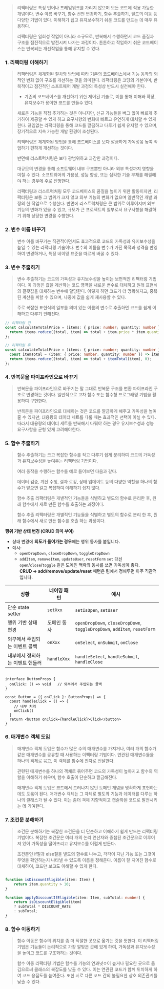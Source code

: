 > 리팩터링은 특정 언어나 프레임워크를 가리지 않으며 모든 코드에 적용 가능한 개념이다.
> 변수 이름 바꾸기, 함수 선언 변경하기, 함수 추출하기, 필드의 이동 등 다양한 기법이 있다.
> 이해하기 쉽고 유지보수하기 쉬운 코드를 만드는 데 매우 유용하다.
> 
> 리팩터링은 일회성 작업이 아니라 소규모로, 반복해서 수행하면서 코드 품질과 구조를 점진적으로 발전시켜 나가는 과정이다. 튼튼하고 작업하기 쉬운 코드베이스는 반복되는 개선작업을 통해 유지할 수 있다.


### 1. 리팩터링 이해하기

> 리팩터링은 체계화된 절차와 방법에 따라 기존의 코드베이스에서 기능 동작의 외적인 변화 없이 구조를 개선하는 것을 의미한다. 리팩터링은 코딩의 기본이며, 반복적이고 점진적인 소프트웨어 개발 과정의 특성상 반드시 실천해야 한다.
> 
> - 기존의 코드베이스를 개선하기 위한 제어된 기술로, 이를 통해 이해와 확장, 유지보수가 용이한 코드를 만들수 있다.
> 
> 새로운 기능을 직접 추가하는 것은 아니지만, 신규 기능들을 버그 없이 빠르게 추가하여 제공할 수 있게 하고 요구사항의 변화에 빠르고 유연하게 대처할 수 있게 한다. 끊임없는 리팩터링을 통해 코드를 깔끔하고 다루기 쉽게 유지할 수 있으며, 장기적으로 지속 가능한 개발 환경이 조성된다.

> 리팩터링은 체계화된 방법을 통해 코드베이스를 보다 깔금하게 가독성읖 높여 작업하기 편하게 개선하는 것이다.
> 
> 반면에 리스트럭처링은 보다 광범위하고 과감한 과정이다.
> 
> 대규모의 변경을 통해 소프트웨어 내부 구조뿐만 아니라 외부 특성까지 영향을 미칠 수 있다.
> 소프트웨어의 가용성, 성능 향상, 또는 심각한 기술 부채를 해결해야 하는 경우에 주로 진행한다.

>리팩터링과 리스트럭처링 모두 코드베이스의 품질을 높이기 위한 활동이지만, 리팩터링은 보통 그 범위가 크지 않고 외부 기능의 변화가 없으며 일반적인 개발 과정의 한 작업으로 수행한다. 반면에 리스트럭처링은 큰 범위로 이루어지며 외부 기능의 변화가 있을 수 있고, 규모가 큰 프로젝트의 일부로서 요구사항을 해결하기 위해 상당한 변경을 수행한다.


### 2. 변수 이름 바꾸기

>  변수 이름 바꾸기는 직관적이면서도 효과적으로 코드의 가독성과 유지보수성을 높일 수 있는 리팩터링 기술이다. 변수의 이름을 변수가 가진 목적과 성격을 반영하여 변경하거나, 특정 네이밍 표준을 따르게 바꿀 수 있다.

### 3. 변수 추출하기

> 변수 추출하기는 코드의 가독성과 유지보수성을 높이는 보편적인 리팩터링 기법이다. 이 과정은 값을 계산하는 코드 영역을 새로운 변수로 대체하고 원래 표현식의 결괏값을 대체하는 변수에 할당한다. 이렇게 하면 코드가 더 명확해지고, 중복된 계산을 피할 수 있으며, 나중에 값을 쉽게 재사용할 수 있다.
> 
> 주로 복잡한 표현식의 일부를 의미 있는 이름의 변수로 추출하면 코드를 쉽게 이해하고 다루기 편해진다.

``` ts
// 리팩터링 전
const calculateTotalPrice = (items: { price: number; quantity: number }[]) => {
  return items.reduce((total, item) => total + item.price * item.quantity, 0);
};
```

``` ts
// 리팩터링 후
const calculateTotalPrice = (items: { price: number; quantity: number }[]) => {
  const itemTotal = (item: { price: number; quantity: number }) => item.price * item.quantity;
  return items.reduce((total, item) => total + itemTotal(item), 0);
};

```

### 4. 반복문을 파이프라인으로 바꾸기

> 반복문을 파이프라인으로 바꾸기는 말 그대로 반복문 구조를 변환 파이프라인 구조로 변경하는 것이다.
> 일반적으로 고차 함수 또는 함수형 프로그래밍 기법을 활용하여 구현한다.
> 
> 반복문을 파이프라인으로 대체하는 것은 코드를 깔금하게 해주고 가독성을 높여줄 수 있지만, 대용량의 데이터 세트를 다룰 때는 효과적인 선택이 아닐 수 있다. 따라서 대용량의 데이터 세트를 반복해서 다뤄야 하는 경우 유지보수성과 성능 요구사항을 균형 있게 고려해야한다.

### 5. 함수 추출하기

>  함수 추출하기는 크고 복잡한 함수를 작고 다루기 쉽게 분리하여 코드의 가독성과 유지보수성을 높여주는 리팩터링 기법이다.
>  
>  여러 동작을 수행하는 함수를 예로 들어보면 다음과 같다.
>  
>  데이터 검증, 계산 수행, 결과 로깅, 상태 업데이트 등의 다양한 역할을 하나의 함수가 맡으면 길고 복잡하여 이해하기 쉽지 않다.
>  
>  함수 추출 리팩터링은 개별적인 기능들을 식별하고 별도의 함수로 분리한 후, 원래 함수에서 새로 만든 함수를 호출하는 과정이다.
>  
>  함수 추출 리팩터링은 개별적인 기능들을 식별하고 별도의 함수로 분리 한 후, 원래 함수에서 새로 만든 함수를 호출 하는 과정이다.


**행위 기반 상태 변경 (CRUD 의미 부여)**

- 상태 변경에 **의도가 들어가는 경우**에는 행위 동사를 붙입니다.    
- 예시:
    - `openDropDown`, `closeDropDown`, `toggleDropDown`
    - `addItem`, `removeItem`, `updateUser`, `resetForm`
`set` 대신 `open`/`close`/`toggle` 같은 도메인 맥락의 동사를 쓰면 가독성이 좋다.  
 **CRUD → add/remove/update/reset** 패턴은 팀에서 정해두면 아주 직관적입니다.

|상황|네이밍 패턴|예시|
|---|---|---|
|단순 state setter|`setXxx`|`setIsOpen`, `setUser`|
|행위 기반 상태 변경|도메인 동사|`openDropDown`, `closeDropDown`, `toggleDropDown`, `addItem`, `resetForm`|
|외부에서 주입되는 이벤트 콜백|`onXxx`|`onSelect`, `onSubmit`, `onClose`|
|내부에서 정의하는 이벤트 핸들러|`handleXxx`|`handleSelect`, `handleSubmit`, `handleClose`|
``` tsx

interface ButtonProps {
  onClick: () => void   // 외부에서 주입되는 콜백
}

const Button = ({ onClick }: ButtonProps) => {
  const handleClick = () => {
    // 내부 처리
    onClick()
  }
  return <button onClick={handleClick}>Click</button>
}
```
### 6. 매개변수 객체 도입

> 매개변수 객체 도입은 함수가 많은 수의 매개변수를 가지거나, 여러 개의 함수가 같은 매개변수를 공유할 때 사용하는 이팩터링 기법이다. 연관된 매개변수들을 하나의 객체로 묶고, 이 객체를 함수에 인자로 전달한다.
> 
> 관련된 매개변수를 하나의 객체로 묶어주면 코드의 가독성이 높아지고 함수의 역할을 이해하기 쉬우며, 함수 호출이 단순하고 깔금해진다.
> 
> 매개변수 객체 도입은 코드에서 드러나지 않던 도메인 개념을 명확하게 표현하는 데도 도움이 된다.
> 매개변수 객체는 그 자체로 별도의 기능과 데이터를 다루는 하나의 클래스가 될 수 있다. 이는 좀더 객체 지향적이고 캡술화된 코드로 발전시키는 데 기여한다.


### 7. 조건문 분해하기

> 조건문 분해하기는 복잡한 조건문을 더 단순하고 이해하기 쉽게 만드는 리팩터링 기법이다. 복잡한 조건문은 여러 개의 논리 연산자와 중첩된 조건문으로 이루어져 있어 가독성을 떨어뜨리고 유지보수를 어렵게 만든다.
> 
> 조건문인 if절과 else절을 별도의 함수로 나누고, 각각이 지닌 기능 또는 그것이 무엇을 확인하는지 나타낼 수 있도록 이름을 정해준다. 이름이 잘 지어진 함수로 대체하여, 코드만 보고도 이해할 수 있게 한다.


``` ts

function isDiscountEligible(item: Item) {
	return item.quantity > 10;
}

function applyDiscountIfEligible(item: Item, subTotal: number) {
	return isDiscountEligible(item)
	? subTotal * DISCOUNT_RATE
	: subTotal;
}

```

### 8. 함수 이동하기

> 함수 이동은 함수의 위치를 좀 더 적절한 곳으로 옮기는 것을 뜻한다.
> 이 리팩터링 기법은 기능들이 논리적으로 가장 알맞은 곳에 있게 하여, 가독성과 유지보수성을 높이고 코드를 구조화하는 것이다.
> 
> 함수 이동 리팩터링 기법은 함수를 기능의 연과넛ㅇ이 높거나 필요한 곳으로 옮김으로써 클래스의 복잡도를 낮출 수 있다. 이는 연관된 코드가 함께 위치하게 하여 코드 응집도를 높여준다. 또한 서로 다른 코드 간의 불필요한 상호 의존관계를 낮출 수 있다.